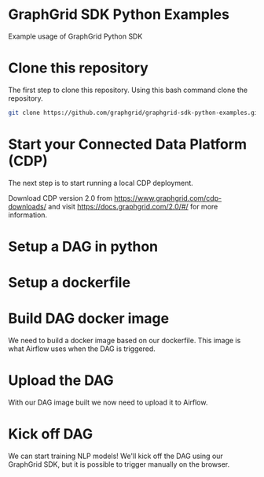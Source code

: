 # GraphGrid SDK Python Examples
Example usage of GraphGrid Python SDK

# Clone this repository
The first step to clone this repository. Using this bash command clone the repository.

```bash
git clone https://github.com/graphgrid/graphgrid-sdk-python-examples.git
```


# Start your Connected Data Platform (CDP)
The next step is to start running a local CDP deployment.

Download CDP version 2.0 from https://www.graphgrid.com/cdp-downloads/
and visit https://docs.graphgrid.com/2.0/#/ for more information.


# Setup a DAG in python

# Setup a dockerfile

# Build DAG docker image
We need to build a docker image based on our dockerfile. 
This image is what Airflow uses when the DAG is triggered.   

# Upload the DAG
With our DAG image built we now need to upload it to Airflow.  

# Kick off DAG
We can start training NLP models! 
We'll kick off the DAG using our GraphGrid SDK, but it is possible to trigger manually on the browser.